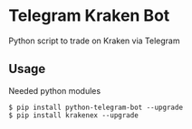 # Telegram Kraken Bot
Python script to trade on Kraken via Telegram

## Usage
Needed python modules

    $ pip install python-telegram-bot --upgrade
    $ pip install krakenex --upgrade
